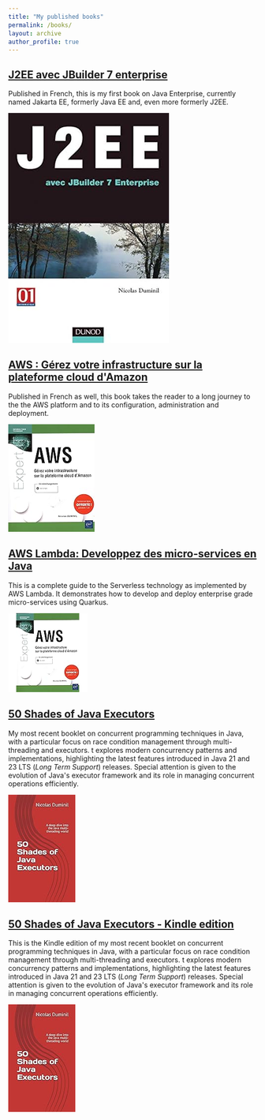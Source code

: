 ```yaml
---
title: "My published books"
permalink: /books/
layout: archive
author_profile: true
---
```


## [J2EE avec JBuilder 7 enterprise](https://shorturl.at/TOyy8)

Published in French, this is my first book on Java Enterprise, currently named Jakarta EE, formerly Java EE and, even more formerly J2EE.

![Jakarta EE](j2ee.jpg)

## [AWS : Gérez votre infrastructure sur la plateforme cloud d'Amazon](https://shorturl.at/U9qGW)

Published in French as well, this book takes the reader to a long journey to the the AWS platform and to its configuration, administration and deployment.

![AWS](aws1.jpg)

## [AWS Lambda: Developpez des micro-services en Java](https://shorturl.at/PDGMa)

This is a complete guide to the Serverless technology as implemented by AWS Lambda. It demonstrates how to develop and deploy enterprise grade micro-services using Quarkus.

![AWS Lambda](lambda.jpg)


## [50 Shades of Java Executors](https://shorturl.at/ZekHg)

My most recent booklet on concurrent programming techniques in Java, with a particular focus on race condition management through multi-threading and executors. t explores modern concurrency patterns and implementations, highlighting the latest features introduced in Java 21 and 23 LTS (*Long Term Support*) releases. Special attention is given to the evolution of Java's executor framework and its role in managing concurrent operations efficiently.

![executors](executors.jpg)

## [50 Shades of Java Executors - Kindle edition](https://shorturl.at/wEqNz)

This is the Kindle edition of my most recent booklet on concurrent programming techniques in Java, with a particular focus on race condition management through multi-threading and executors. t explores modern concurrency patterns and implementations, highlighting the latest features introduced in Java 21 and 23 LTS (*Long Term Support*) releases. Special attention is given to the evolution of Java's executor framework and its role in managing concurrent operations efficiently.

![executors](executors.jpg)
